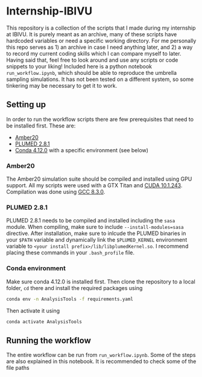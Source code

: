 # Internship-IBIVU

This repository is a collection of the scripts that I made during my internship at IBIVU. It is purely meant as an archive, many of these scripts have hardcoded variables or need a specific working directory. For me personally this repo serves as 1) an archive in case I need anything later, and 2) a way to record my current coding skills which I can compare myself to later.
Having said that, feel free to look around and use any scripts or code snippets to your liking!
Included here is a python notebook `run_workflow.ipynb`, which should be able to reproduce the umbrella sampling simulations. It has not been tested on a different system, so some tinkering may be necessary to get it to work.

## Setting up
In order to run the workflow scripts there are few prerequisites that need to be installed first. These are:
- [Amber20](http://ambermd.org/)
- [PLUMED 2.8.1](https://github.com/plumed/plumed2/releases/tag/v2.8.1)
- [Conda 4.12.0](https://docs.conda.io/en/latest/miniconda.html) with a specific environment (see below)

### Amber20
The Amber20 simulation suite should be compiled and installed using GPU support. All my scripts were used with a GTX Titan and [CUDA 10.1.243](https://developer.nvidia.com/cuda-10.1-download-archive-base). Compilation was done using [GCC 8.3.0](https://gcc.gnu.org/gcc-8/).

### PLUMED 2.8.1
PLUMED 2.8.1 needs to be compiled and installed including the `sasa` module. When compiling, make sure to include `--install-modules=sasa` directive. After installation, make sure to inlcude the PLUMED binaries in your `$PATH` variable and dynamically link the `$PLUMED_KERNEL` environment variable to `<your install prefix>/lib/libplumedKernel.so`. I recommend placing these commands in your `.bash_profile` file.

### Conda environment
Make sure conda 4.12.0 is installed first. Then clone the repository to a local folder, `cd` there and install the required packages using
```bash
conda env -n AnalysisTools -f requirements.yaml
```
Then activate it using
```bash
conda activate AnalysisTools
```

## Running the workflow
The entire workflow can be run from `run_workflow.ipynb`. Some of the steps are also explained in this notebook. It is recommended to check some of the file paths
